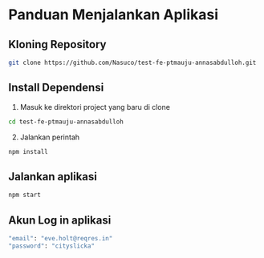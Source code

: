 # Panduan Menjalankan Aplikasi

## Kloning Repository
```bash
git clone https://github.com/Nasuco/test-fe-ptmauju-annasabdulloh.git
```
## Install Dependensi
1. Masuk ke direktori project yang baru di clone
```bash
cd test-fe-ptmauju-annasabdulloh
```
2. Jalankan perintah
```bash
npm install
```
## Jalankan aplikasi
```bash
npm start
```
## Akun Log in aplikasi
```bash
"email": "eve.holt@reqres.in"
"password": "cityslicka"
```